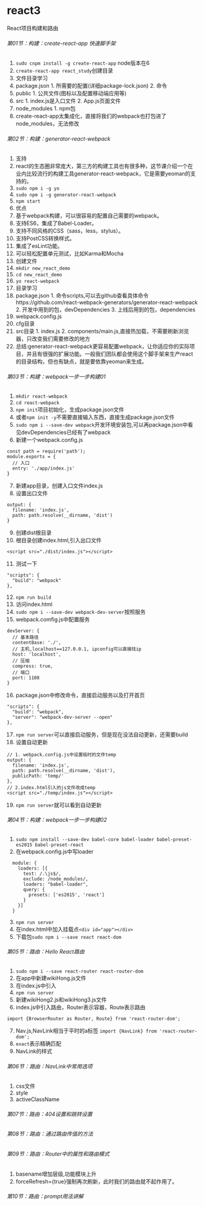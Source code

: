 # react3
React项目构建和路由
###### 第01节：构建：create-react-app 快速脚手架
1. `sudo cnpm install -g create-react-app` node版本在6
2. `create-react-app react_study`创建目录
3. 文件目录学习
  1. package.json
    1. 所需要的配置(详细package-lock.json)
    2. 命令
  2. public
    1. 公共文件(图标以及配置移动端应用等)
  3. src
    1. index.js是入口文件
    2. App.js页面文件
  4. node_modules 
    1. npm包
4. create-react-app太集成化，直接将我们的webpack也打包进了node_modules，无法修改
###### 第02节：构建：generator-react-webpack
1. 支持
  1. react的生态圈非常庞大，第三方的构建工具也有很多种，这节课介绍一个在业内比较流行的构建工具generator-react-webpack，它是需要yeoman的支持的。
  2. `sudo npm i -g yo`
  3. `sudo npm i -g generator-react-webpack`
  4. `npm start`
2. 优点
  1. 基于webpack构建，可以很容易的配置自己需要的webpack。
  2. 支持ES6，集成了Babel-Loader。
  3. 支持不同风格的CSS（sass，less，stylus）。
  4. 支持PostCSS转换样式。
  5. 集成了esLint功能。
  6. 可以轻松配置单元测试，比如Karma和Mocha
2. 创建文件
  1. `mkdir new_react_demo`
  2. `cd new_react_demo`
  3. `yo react-webpack`
3. 目录学习
  1. package.json 
    1. 命令scripts,可以去github查看具体命令https://github.com/react-webpack-generators/generator-react-webpack
    2. 开发中用到的包，devDependencies
    3. 上线后用到的包，dependencies
  2. webpack.config.js
  3. cfg目录
  4. src目录
    1. index.js
    2. components/main.js,直接热加载，不需要刷新浏览器，只改变我们需要修改的地方
3. 总结:generator-react-webpack更容易配置webpack，让你适应你的实际项目，并且有很强的扩展功能。一般我们团队都会使用这个脚手架来生产react的目录结构，但也有缺点，就是要依靠yeoman来生成。
###### 第03节：构建：webpack一步一步构建01
  1. `mkdir react-webpack`
  2. `cd react-webpack`
  3. `npm init`项目初始化，生成package.json文件
  4. 或者`npm init -y`不需要直接输入东西，直接生成package.json文件
  5. `sudo npm i --save-dev webpack`开发环境安装包,可以再package.json中看见devDependencies已经有了webpack
  6. 新建一个webpack.config.js
  ```
  const path = require('path');
  module.exports = {
    // 入口
    entry: './app/index.js'
  }
  ```
  7. 新建app目录，创建入口文件index.js
  8. 设置出口文件
  ```
  output: {
    filename: 'index.js',
    path: path.resolve(__dirname, 'dist')
  }
  ```
  9. 创建dist根目录
  10. 根目录创建index.html,引入出口文件
  ```
  <script src="./dist/index.js"></script>
  ```
  11. 测试一下
  ```
  "scripts": {
    "build": "webpack"
  },
  ```
  12. `npm run build`
  13. 访问index.html
  14. `sudo npm i --save-dev webpack-dev-server`按照服务
  15. webpack.comfig.js中配置服务
  ```
  devServer: {
    // 基本路径
    contentBase: './',
    // 主机,localhost==127.0.0.1, ipconfig可以直接找ip
    host: 'localhost',
    // 压缩
    compress: true,
    // 端口
    port: 1108
  }
  ```
  16. package.json中修改命令，直接启动服务以及打开首页
  ```
  "scripts": {
    "build": "webpack",
    "server": "webpack-dev-server --open"
  },
  ```
  17. `npm run server`可以直接启动服务，但是现在没法自动更新，还需要build
  18. 设置自动更新
  ```
  // 1. webpack.config.js中设置临时的文件temp
  output: {
    filename: 'index.js',
    path: path.resolve(__dirname, 'dist'),
    publicPath: 'temp/'
  },
  // 2.index.html引入的js文件改成temp
  <script src="./temp/index.js"></script>
  ```
  19. `npm run server`就可以看到自动更新
###### 第04节：构建：webpack一步一步构建02
1. `sudo npm install --save-dev babel-core babel-loader babel-preset-es2015 babel-preset-react`
2. 在webpack.config.js中写loader
```
  module: {
    loaders: [{
      test: /.\js$/,
      exclude: /node_modules/,
      loaders: "babel-loader",
      query: {
        presets: ['es2015', 'react']
      }
    }]
  }
```
3. `npm run server`
4. 在index.html中加入挂载点`<div id="app"></div>`
5. 下载包`sudo npm i --save react react-dom`
###### 第05节：路由：Hello React路由
1. `sudo npm i --save react-router react-router-dom`
2. 在app中新建wikiHong.js文件
3. 在index.js中引入
4. `npm run server`
5. 新建wikiHong2.js和wikiHong3.js文件
6. index.js中引入路由，Router表示容器，Route表示路由
```
import {BrowserRouter as Router, Route} from 'react-router-dom';
```
7. Nav.js,NavLink相当于平时的a标签
`import {NavLink} from 'react-router-dom';`
8. `exact`表示精确匹配
9. NavLink的样式
###### 第06节：路由：NavLink中常用选项
1. css文件
2. style
3. activeClassName
###### 第07节：路由：404设置和跳转设置

###### 第08节：路由：通过路由传值的方法
###### 第09节：路由：Router中的属性和路由模式
1. basename增加层级,功能模块上升
2. forceRefresh={true}强制再次刷新，此时我们的路由就不起作用了。
###### 第10节：路由：prompt用法讲解
